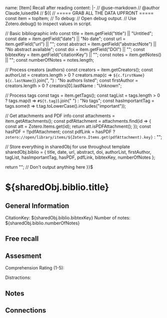 name: [Item] Recall after reading
content: |-
// @use-markdown
// @author Claude,luised94
// <!-- VARIABLE DEFINITIONS -->
${{
// ===== GRAB ALL THE DATA UPFRONT =====
const item = topItem;
// To debug:
// Open debug output. 
// Use Zotero.debug() to inspect values in script.

// Basic bibliographic info
const title = item.getField("title") || "Untitled";
const date = item.getField("date") || "No date";
const url = item.getField("url") || "";
const abstract = item.getField("abstractNote") || "No abstract available";
const doi = item.getField("DOI") || "";
const bibtexKey = item.getField("citationKey") || "";
const notes = item.getNotes() || "";
const numberOfNotes = notes.length;

// Process creators (authors)
const creators = item.getCreators();
const authorList = creators.length > 0 
 ? creators.map(c => `${c.firstName} ${c.lastName}`).join(", ")
 : "No authors listed";
const firstAuthor = creators.length > 0 
 ? creators[0].lastName 
 : "Unknown";

// Process tags
const tags = item.getTags();
const tagList = tags.length > 0 
 ? tags.map(t => `#${t.tag}`).join(" ")
 : "No tags";
const hasImportantTag = tags.some(t => t.tag.toLowerCase().includes("important"));

// Get attachments and PDF info
const attachments = item.getAttachments();
const pdfAttachment = attachments.find(id => {
 const att = Zotero.Items.get(id);
 return att.isPDFAttachment();
});
const hasPDF = !!pdfAttachment;
const pdfLink = hasPDF ? `zotero://open/library/items/${Zotero.Items.get(pdfAttachment).key}` : "";

// Store everything in sharedObj for use throughout template
sharedObj.biblio = {
 title, date, url, abstract, doi,
 authorList, firstAuthor,
 tagList, hasImportantTag,
 hasPDF, pdfLink,
 bibtexKey, numberOfNotes
};

return ""; // Don't output anything here
}}$

# ${sharedObj.biblio.title}
## General Information
CitationKey: ${sharedObj.biblio.bibtexKey}
Number of notes: ${sharedObj.biblio.numberOfNotes}

## Free recall

## Assesment
Comprehension Rating (1-5):

Distractions:

## Notes

## Connections
